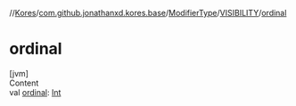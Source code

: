//[Kores](../../../index.md)/[com.github.jonathanxd.kores.base](../../index.md)/[ModifierType](../index.md)/[VISIBILITY](index.md)/[ordinal](ordinal.md)



# ordinal  
[jvm]  
Content  
val [ordinal](ordinal.md): [Int](https://kotlinlang.org/api/latest/jvm/stdlib/kotlin/-int/index.html)  



